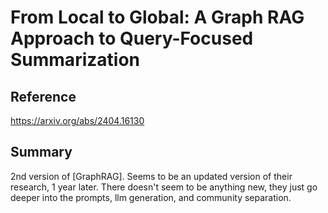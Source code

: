 # From Local to Global: A Graph RAG Approach to Query-Focused Summarization
## Reference

https://arxiv.org/abs/2404.16130

## Summary

2nd version of [GraphRAG]. Seems to be an updated version of their research, 1 year later.
There doesn't seem to be anything new, they just go deeper into the prompts, llm generation, and community separation.

